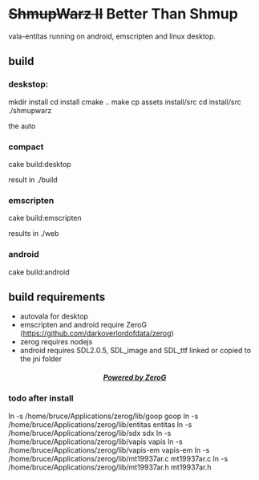 # <del>ShmupWarz II</del> Better Than Shmup


vala-entitas running on android, emscripten and linux desktop.


## build

### deskstop:
mkdir install
cd install
cmake .. 
make
cp assets install/src
cd install/src
./shmupwarz

the auto
### compact
cake build:desktop

result in ./build

### emscripten
cake build:emscripten

results in ./web

### android
cake build:android

## build requirements
* autovala for desktop
* emscripten and android require ZeroG (https://github.com/darkoverlordofdata/zerog)
* zerog requires nodejs
* android requires SDL2.0.5, SDL_image and SDL_ttf linked or copied to the jni folder


##### <center>[Powered by ZeroG](https://github.com/darkoverlordofdata/zerog)</center>




### todo after install


ln -s /home/bruce/Applications/zerog/lib/goop goop
ln -s /home/bruce/Applications/zerog/lib/entitas entitas
ln -s /home/bruce/Applications/zerog/lib/sdx sdx
ln -s /home/bruce/Applications/zerog/lib/vapis vapis
ln -s /home/bruce/Applications/zerog/lib/vapis-em vapis-em
ln -s /home/bruce/Applications/zerog/lib/mt19937ar.c mt19937ar.c
ln -s /home/bruce/Applications/zerog/lib/mt19937ar.h mt19937ar.h

